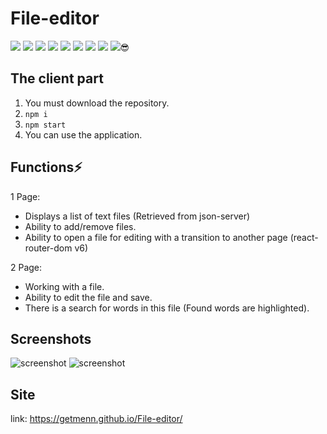# File-editor

![](https://img.shields.io/npm/v/react?label=React&style=flat-square) ![](https://img.shields.io/npm/v/sass?label=sass&style=flat-square) ![](https://img.shields.io/npm/v/react-redux?label=React-redux&style=flat-square) ![](https://img.shields.io/npm/v/redux-thunk?label=redux-thunk&style=flat-square) ![](https://img.shields.io/npm/v/axios?label=axios&style=flat-square) ![](https://img.shields.io/npm/v/typescript?label=typescript&style=flat-square) ![](https://img.shields.io/npm/v/json-server?label=json-server&style=flat-square) ![](https://img.shields.io/npm/v/concurrently?label=concurrently&style=flat-square) ![](https://img.shields.io/npm/v/react-router-dom?label=react-router-dom&style=flat-square):sunglasses:

## The client part

1. You must download the repository.
2. `npm i`
3. `npm start`
4. You can use the application.

## Functions⚡

1 Page:
- Displays a list of text files (Retrieved from json-server)
- Ability to add/remove files.
- Ability to open a file for editing with a transition to another page (react-router-dom v6)

2 Page:
- Working with a file.
- Ability to edit the file and save.
- There is a search for words in this file (Found words are highlighted).

## Screenshots

![screenshot](https://github.com/Getmenn/File-editor/tree/master/src/assets/screenshots/Screenshot_1.jpg)
![screenshot](https://github.com/Getmenn/File-editor/tree/master/src/assets/screenshots/Screenshot_2.jpg)

## Site

link: https://getmenn.github.io/File-editor/

